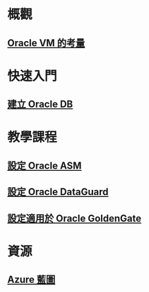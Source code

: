 # 概觀
## [Oracle VM 的考量](oracle-considerations.md)
# 快速入門
## [建立 Oracle DB](oracle-database-quick-create.md)
# 教學課程
## [設定 Oracle ASM](configure-oracle-asm.md)
## [設定 Oracle DataGuard](configuring-oracle-dataguard.md)
## [設定適用於 Oracle GoldenGate](configure-oracle-golden-gate.md)
# 資源
## [Azure 藍圖](https://azure.microsoft.com/roadmap/)
